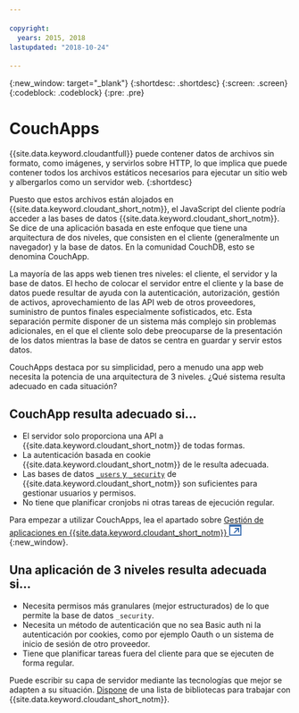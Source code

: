 ```yaml
---

copyright:
  years: 2015, 2018
lastupdated: "2018-10-24"

---
```


{:new_window: target="_blank"}
{:shortdesc: .shortdesc}
{:screen: .screen}
{:codeblock: .codeblock}
{:pre: .pre}

<!-- Acrolinx: 2018-05-07 -->

# CouchApps

{{site.data.keyword.cloudantfull}} puede contener datos de archivos sin formato,
como imágenes,
y servirlos sobre HTTP,
lo que implica que puede contener todos los archivos estáticos necesarios para ejecutar un sitio web y albergarlos como un servidor web.
{:shortdesc}

Puesto que estos archivos están alojados en {{site.data.keyword.cloudant_short_notm}},
el JavaScript del cliente podría acceder a las bases de datos {{site.data.keyword.cloudant_short_notm}}.
Se dice de una aplicación basada en este enfoque que tiene una arquitectura de dos niveles, que consisten en el cliente (generalmente un navegador) y la base de datos.
En la comunidad CouchDB, esto se denomina
CouchApp.

La mayoría de las apps web tienen tres niveles: el cliente, el servidor y la base de datos.
El hecho de colocar el servidor entre el cliente y la base de datos puede resultar de ayuda con la autenticación, autorización, gestión de activos, aprovechamiento de las API web de otros proveedores, suministro de puntos finales especialmente sofisticados, etc. Esta separación permite disponer de un sistema más complejo sin problemas adicionales, en el que el cliente solo debe preocuparse de la presentación de los datos mientras la base de datos se centra en guardar y servir estos datos.

CouchApps destaca por su simplicidad, pero a menudo una app web necesita la potencia de una arquitectura de 3 niveles.
¿Qué sistema resulta adecuado en cada situación?

## CouchApp resulta adecuado si...

-   El servidor solo proporciona una API a {{site.data.keyword.cloudant_short_notm}} de todas formas.
-   La autenticación basada en cookie {{site.data.keyword.cloudant_short_notm}}
    de [](../api/authentication.html) le resulta adecuada.
-   Las bases de datos [`_users` y `_security`](../api/authorization.html)
    de {{site.data.keyword.cloudant_short_notm}} son suficientes para gestionar usuarios y permisos.
-   No tiene que planificar cronjobs ni otras tareas de ejecución regular.

Para empezar a utilizar CouchApps,
lea el apartado sobre [Gestión de aplicaciones en {{site.data.keyword.cloudant_short_notm}} ![Icono de enlace externo](../images/launch-glyph.svg "Icono de enlace externo")](https://cloudant.com/blog/app-management/){:new_window}.

## Una aplicación de 3 niveles resulta adecuada si...

-   Necesita permisos más granulares (mejor estructurados) de lo que permite la base de datos `_security`.
-   Necesita un método de autenticación que no sea Basic auth ni la autenticación por cookies,
como por ejemplo Oauth o un sistema de inicio de sesión de otro proveedor.
-   Tiene que planificar tareas fuera del cliente para que se ejecuten de forma regular.

Puede escribir su capa de servidor mediante las tecnologías que mejor se adapten a su situación.
[Dispone](../libraries/index.html) de una lista de bibliotecas para trabajar con {{site.data.keyword.cloudant_short_notm}}.
